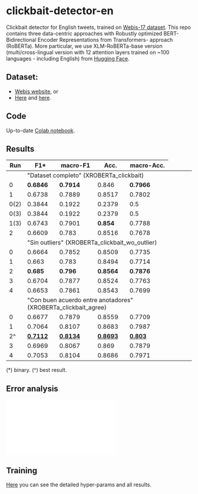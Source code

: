 # clickbait-detector-en
Clickbait detector for English tweets, trained on [Webis-17 dataset](https://webis.de/data/webis-clickbait-17.html). This repo contains three data-centric approaches with Robustly optimized BERT-Bidirectional Encoder Representations from Transformers- approach (RoBERTa). More particular, we use XLM-RoBERTa-base version (multi/cross-lingual version with 12 attention layers trained on ~100 languages - including English) from [Hugging Face](https://huggingface.co/xlm-roberta-base).

## Dataset:
- [Webis website](https://webis.de/data/webis-clickbait-17.html#download), or
- [Here](https://ml-coding-test.s3.eu-west-1.amazonaws.com/webis_train.csv) and [here](https://ml-coding-test.s3.eu-west-1.amazonaws.com/webis_test.csv).

## Code
Up-to-date [Colab notebook](https://colab.research.google.com/drive/1zaLUrZWT2Yr4y3u0bOv2p_sw_qtbHAFb?usp=sharing).

## Results

| Run | F1*       | macro-F1 | Acc.     | macro-Acc. |
|-----|----------|----------|----------|------------|
|<td colspan=5>"Dataset completo" (XROBERTa_clickbait)</td>
| 0   | **0.6846** | **0.7914** | 0.846    | **0.7966**   |
| 1   | 0.6738   | 0.7889   | 0.8517     | 0.7802     |
| 0(2)| 0.3844   | 0.1922   | 0.2379     | 0.5 |
| 0(3)| 0.3844   | 0.1922   | 0.2379     | 0.5 |
| 1(3)| 0.6743   | 0.7901   | **0.854**  | 0.7788 |
| 2   | 0.6609   | 0.783    | 0.8516     | 0.7678 |
|  <td colspan=5>"Sin outliers" (XROBERTa_clickbait_wo_outlier)|
| 0   | 0.6664 | 0.7852 | 0.8509 | 0.7735 |
| 1   | 0.663  | 0.783  | 0.8494 | 0.7714 |
| 2   | **0.685**  | **0.796**  | **0.8564** | **0.7876** |
| 3   | 0.6704 | 0.7877 | 0.8524 | 0.7763 |
| 4   | 0.6653 | 0.7861 | 0.8543 | 0.7699 |
|  <td colspan=5>"Con buen acuerdo entre anotadores" (XROBERTa_clickbait_agree)|
| 0   | 0.6677 | 0.7879 | 0.8559 | 0.7709 |
| 1   | 0.7064 | 0.8107 | 0.8683 | 0.7987 |
| 2^   | <u>**0.7112**</u> | <u>**0.8134**</u> | <u>**0.8693**</u> | <u>**0.803**</u>  |
| 3   | 0.6969 | 0.8067 | 0.869  | 0.7879 |
| 4   | 0.7053 | 0.8104 | 0.8686 | 0.7971 |
  
(*) binary.
(^) best result.
  
  
## Error analysis
<embed src="confusion_matrix.pdf" type="application/pdf">
  <object data="confusion_matrix.pdf" type="application/pdf" width="100%"> 
</object>


## Training
[Here](https://wandb.ai/mmaguero/clickbait/table?workspace=user-mmaguero) you can see the detailed hyper-params and all results.




